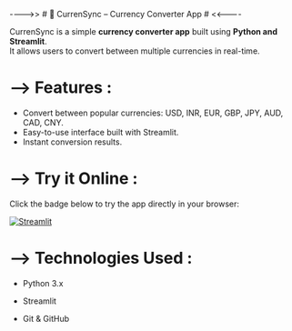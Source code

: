 ---->> # 💱 CurrenSync – Currency Converter App # <<----

CurrenSync is a simple **currency converter app** built using **Python and Streamlit**.  
It allows users to convert between multiple currencies in real-time.

# --> Features :

- Convert between popular currencies: USD, INR, EUR, GBP, JPY, AUD, CAD, CNY.
- Easy-to-use interface built with Streamlit.
- Instant conversion results.

# --> Try it Online :

Click the badge below to try the app directly in your browser:

[![Streamlit](https://static.streamlit.io/badges/streamlit_badge_black_white.svg)](https://share.streamlit.io/GYashaswini07/CurrenSync_app/main/currencies_converting_app.py)

# --> Technologies Used :

- Python 3.x

- Streamlit

- Git & GitHub
